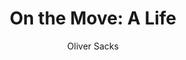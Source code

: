 ---
title: "On the Move: A Life"
subtitle: ""
description: ""
layout: book
author: Oliver Sacks
started: 2016-01-02
read: 2016-05-12
status: read
rating: 4
color: 
cover: 
pages: 397
link: 
---